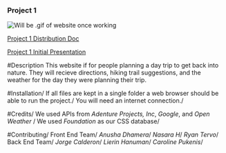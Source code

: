 ### Project 1

![Will be .gif of website once working](https://github.com/caropukenis/project-1/blob/master/assets/honeydew.png?raw=true)

[Project 1 Distribution Doc](https://docs.google.com/document/d/1CCYAeF27QUyxrQqBTAXs6bHndoxuQcyzrcFDQe-ONII/edit)

[Project 1 Initial Presentation](https://docs.google.com/presentation/d/1is0evU1E2aNyx8VhjWFkZaB0Qc9CzWLkPTYOrda1X-I/edit#slide=id.p)

#Description
This website if for people planning a day trip to get back into nature. They will recieve directions, hiking trail suggestions, and the weather for the day they were planning their trip. 

#Installation/
If all files are kept in a single folder a web browser should be able to run the project./
You will need an internet connection./

#Credits/
We used APIs from *Adenture Projects, Inc*, *Google*, and *Open Weather* /
We used *Foundation* as our CSS database/

#Contributing/
Front End Team/
*Anusha Dhamera*/
*Nasara H*/
*Ryan Tervo*/
Back End Team/
*Jorge Calderon*/
*Lierin Hanuman*/
*Caroline Pukenis*/
